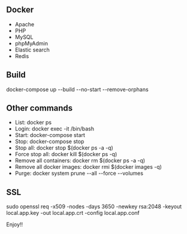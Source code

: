 Docker
----------
- Apache
- PHP
- MySQL
- phpMyAdmin
- Elastic search
- Redis

Build
----------
docker-compose up --build --no-start --remove-orphans

Other commands
----------
- List: docker ps
- Login: docker exec -it <container> /bin/bash
- Start: docker-compose start
- Stop: docker-compose stop
- Stop all: docker stop $(docker ps -a -q)
- Force stop all: docker kill $(docker ps -q)
- Remove all containers: docker rm $(docker ps -a -q)
- Remove all docker images: docker rmi $(docker images -q)
- Purge: docker system prune --all --force --volumes

SSL
----------
sudo openssl req -x509 -nodes -days 3650 -newkey rsa:2048 -keyout local.app.key -out local.app.crt -config local.app.conf

Enjoy!!